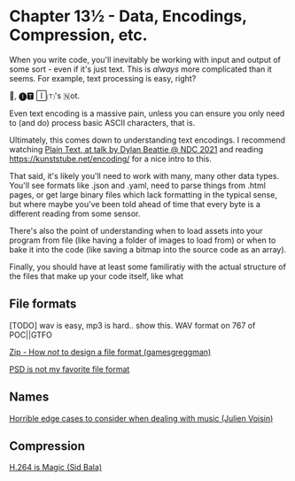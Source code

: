 # Chapter 13½ - Data, Encodings, Compression, etc.

When you write code, you'll inevitably be working with input and output of some sort - even if it's just text. This is *always* more complicated than it seems. For example, text processing is easy, right?

🚫, 🅘🆃 🄸🄣's 🇳ot.

Even text encoding is a massive pain, unless you can ensure you only need to (and do) process basic ASCII characters, that is.

Ultimately, this comes down to understanding text encodings. I recommend watching [Plain Text, at talk by Dylan Beattie @ NDC 2021](https://www.youtube.com/watch?v=_mZBa3sqTrI) and reading https://kunststube.net/encoding/ for a nice intro to this.

That said, it's likely you'll need to work with many, many other data types. You'll see formats like .json and .yaml, need to parse things from .html pages, or get large binary files which lack formatting in the typical sense, but where maybe you've been told ahead of time that every byte is a different reading from some sensor. 

There's also the point of understanding when to load assets into your program from file (like having a folder of images to load from) or when to bake it into the code (like saving a bitmap into the source code as an array).

Finally, you should have at least some familiratiy with the actual structure of the files that make up your code itself, like what 

## File formats

[TODO] wav is easy, mp3 is hard.. show this. WAV format on 767 of POC||GTFO

[Zip - How *not* to design a file format (gamesgreggman)](https://games.greggman.com/game/zip-rant/) 

[PSD is not my favorite file format](https://github.com/gco/xee/blob/master/XeePhotoshopLoader.m#L108)



## Names

[Horrible edge cases to consider when dealing with music (Julien Voisin)](https://dustri.org/b/horrible-edge-cases-to-consider-when-dealing-with-music.html)



## Compression

[H.264 is Magic (Sid Bala)](https://sidbala.com/h-264-is-magic)
